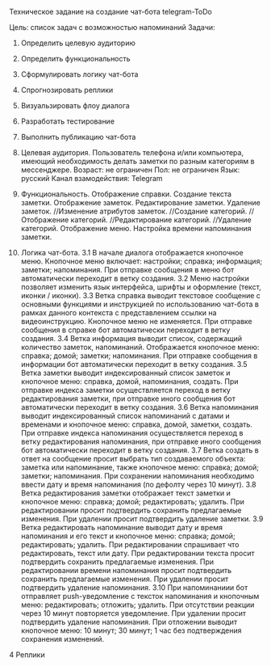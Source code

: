 Техническое задание на создание чат-бота telegram-ToDo

Цель: список задач с возможностью напоминаний
Задачи: 
1. Определить целевую аудиторию
2. Определить функциональность
3. Сформулировать логику чат-бота
4. Спрогнозировать реплики
5. Визуальзировать флоу диалога
6. Разработать тестирование
7. Выполнить публикацию чат-бота

1. Целевая аудитория.
Пользователь телефона и/или компьютера, имеющий необходимость делать заметки по разным категориям в мессенджере.
Возраст: не ограничен
Пол: не ограничен
Язык: русский
Канал взамодействия: Telegram

2. Функциональность.
Отображение справки.
Создание текста заметки.
Отображение заметок.
Редактирование заметки.
Удаление заметок.
//Изменение атрибутов заметок.
//Создание категорий.
//Отображение категорий.
//Редактирование категорий.
//Удаление категорий.
Отображение меню.
Настройка времени напоминания заметки.

3. Логика чат-бота.
3.1 В начале диалога отображается кнопочное меню.
Кнопочное меню включает: настройки; справка; информация; заметки; напоминания.
При отправке сообщения в меню бот автоматически переходит в ветку создания.
3.2 Меню настройки позволяет изменить язык интерфейса, шрифты и оформление (текст, иконки / иконки).
3.3 Ветка справка выводит текстовое сообщение с основными функциями и инструкцией по использованию чат-бота в рамках данного контекста с представлением ссылки на видеоинструкцию.
Кнопочное меню не изменяется.
При отправке сообщения в справке бот автоматически переходит в ветку создания.
3.4 Ветка информация выводит список, содержащий количество заметок, напоминаний. 
Отображается кнопочное меню: справка; домой; заметки; напоминания.
При отправке сообщения в информации бот автоматически переходит в ветку создания.
3.5 Ветка заметки выводит индексированный список заметок и кнопочное меню: справка, домой, напоминания, создать.
При отправке индекса заметки осуществляется переход в ветку редактирования заметки, при отправке иного сообщения бот автоматически переходит в ветку создания.
3.6 Ветка напоминания выводит индексированный список напоминаний с датами и временами и кнопочное меню: справка, домой, заметки, создать.
При отправке индекса напоминания осуществляется переход в ветку редактирования напоминания, при отправке иного сообщения бот автоматически переходит в ветку создания.
3.7 Ветка создать в ответ на сообщение просит выбрать тип создаваемого объекта: заметка или напоминание, 
также кнопочное меню: справка; домой; заметки; напоминания. 
При сохранении напоминания необходимо ввести дату и время напоминания (по дефолту через 10 минут).
3.8 Ветка редактирования заметки отображает текст заметки и кнопочное меню: справка; домой; редактировать; удалить.
При редактировании просит подтвердить сохранить предлагаемые изменения.
При удалении просит подтвердить удаление заметки.
3.9 Ветка редактировать напоминание выводит дату и время напоминания и его текст и кнопочное меню: справка; домой; редактировать; удалить.
При редактировании спрашивает что редактировать, текст или дату. 
При редактировании текста просит подтвердить сохранить предлагаемые изменения.
При редактировании времени напоминания просит подтвердить сохранить предлагаемые изменения.
При удалении просит подтвердить удаление напоминания.
3.10 При напоминаниии бот отправляет push-уведомление с тексток напоминания и кнопочным меню: редактировать; отложить; удалить. При отсутствии реакции через 10 минут повторяется уведомление.
При удалении просит подтвердить удаление напоминания.
При отложении выводит кнопочное меню: 10 минут; 30 минут; 1 час без подтверждения сохранения изменений.

4 Реплики
